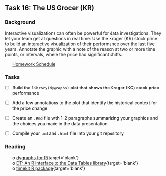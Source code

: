 





## Task 16: The US Grocer (KR) 
### Background 

Interactive visualizations can often be powerful for data investigations.  They let your team get at questions in real time.  Use the Kroger (KR) stock price to build an interactive visualization of their performance over the last five years.  Annotate the graphic with a note of the reason at two or more time points, or intervals, where the price had significant shifts. 


 * [Homework Schedule](../homework_schedule.html)




### Tasks


<style>
ul {
   color: black;
   list-style-type: none;
   list-style-position: outside;

}

</style>


* [ ] Build the `library(dygraphs)` plot that shows the Kroger (KG) stock price performance
* [ ] Add a few annotations to the plot that identify the historical context for the price change
* [ ] Create an `.Rmd` file with 1-2 paragraphs summarizing your graphics and the choices you made in the data presentation
* [ ] Compile your `.md` and `.html` file into your git repository


### Reading

* o [dygraphs for R](http://rstudio.github.io/dygraphs/index.html){target='blank'}
* o [DT: An R interface to the Data Tables library](http://rstudio.github.io/DT/){target='blank'}
* o [timekit R package](https://github.com/business-science/timekit){target='blank'}

